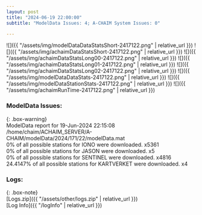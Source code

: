 ```yaml
---
layout: post
title: "2024-06-19 22:00:00"
subtitle: "ModelData Issues: 4; A-CHAIM System Issues: 0"

---
```


![]({{ "/assets/img/modelDataDataStatsShort-2417122.png" | relative_url }})
![]({{ "/assets/img/achaimDataStatsShort-2417122.png" | relative_url }})
![]({{ "/assets/img/achaimDataStatsLong00-2417122.png" | relative_url }})
![]({{ "/assets/img/achaimDataStatsLong01-2417122.png" | relative_url }})
![]({{ "/assets/img/achaimDataStatsLong02-2417122.png" | relative_url }})
![]({{ "/assets/img/modelDataDataStats-2417122.png" | relative_url }})
![]({{ "/assets/img/modelDataStationStats-2417122.png" | relative_url }})
![]({{ "/assets/img/achaimRunTime-2417122.png" | relative_url }})


### ModelData Issues:  
  
{: .box-warning}  
 ModelData report for 19-Jun-2024 22:15:08   
 /home/chaim/ACHAIM_SERVER/A-CHAIM/modelData/2024/171/22/modelData.mat   
 0% of all possible stations for IONO were downloaded. x5361   
 0% of all possible stations for JASON were downloaded. x5   
 0% of all possible stations for SENTINEL were downloaded. x4816   
 24.4147% of all possible stations for KARTVERKET were downloaded. x4   
  


### Logs:  
  
{: .box-note}  
[Logs.zip]({{ "/assets/other/logs.zip" | relative_url }})  
[Log Info]({{ "/logInfo" | relative_url }})  
